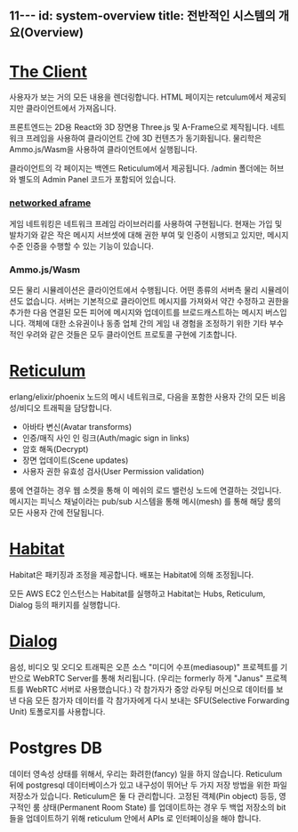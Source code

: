 11---
id: system-overview
title: 전반적인 시스템의 개요(Overview)
---

# [The Client](https://github.com/mozilla/hubs) 
사용자가 보는 거의 모든 내용을 렌더링합니다. HTML 페이지는 retculum에서 제공되지만 클라이언트에서 가져옵니다.

프론트엔드는 2D용 React와 3D 장면용 Three.js 및 A-Frame으로 제작됩니다.
네트워크 프레임을 사용하여 클라이언트 간에 3D 컨텐츠가 동기화됩니다. 물리학은 Ammo.js/Wasm을 사용하여 클라이언트에서 실행됩니다.

클라이언트의 각 페이지는 백엔드 Reticulum에서 제공됩니다. /admin 폴더에는 허브와 별도의 Admin Panel 코드가 포함되어 있습니다.

### [networked aframe](https://github.com/networked-aframe/networked-aframe)
게임 네트워킹은 네트워크 프레임 라이브러리를 사용하여 구현됩니다.
현재는 가입 및 발차기와 같은 작은 메시지 서브셋에 대해 권한 부여 및 인증이 시행되고 있지만, 메시지 수준 인증을 수행할 수 있는 기능이 있습니다.

### Ammo.js/Wasm
모든 물리 시뮬레이션은 클라이언트에서 수행됩니다. 어떤 종류의 서버측 물리 시뮬레이션도 없습니다.
서버는 기본적으로 클라이언트 메시지를 가져와서 약간 수정하고 권한을 추가한 다음 연결된 모든 피어에 메시지와 업데이트를 브로드캐스트하는 메시지 버스입니다.
객체에 대한 소유권이나 동종 업체 간의 게임 내 경험을 조정하기 위한 기타 부수적인 우려와 같은 것들은 모두 클라이언트 프로토콜 구현에 기초합니다.

# [Reticulum](https://github.com/mozilla/reticulum)
erlang/elixir/phoenix 노드의 메시 네트워크로, 다음을 포함한 사용자 간의 모든 비음성/비디오 트래픽을 담당합니다.
* 아바타 변신(Avatar transforms)
* 인증/매직 사인 인 링크(Auth/magic sign in links)
* 암호 해독(Decrypt)
* 장면 업데이트(Scene updates)
* 사용자 권한 유효성 검사(User Permission validation)

룸에 연결하는 경우 웹 소켓을 통해 이 메쉬의 로드 밸런싱 노드에 연결하는 것입니다.
메시지는 피닉스 채널이라는 pub/sub 시스템을 통해 메시(mesh) 를 통해 해당 룸의 모든 사용자 간에 전달됩니다.

# [Habitat](https://www.chef.io/products/chef-habitat)
Habitat은 패키징과 조정을 제공합니다. 배포는 Habitat에 의해 조정됩니다. 

모든 AWS EC2 인스턴스는 Habitat를 실행하고 Habitat는 Hubs, Reticulum, Dialog 등의 패키지를 실행합니다.

# [Dialog](https://github.com/mozilla/dialog)
음성, 비디오 및 오디오 트래픽은 오픈 소스 "미디어 수프(mediasoup)" 프로젝트를 기반으로 WebRTC Server를 통해 처리됩니다.
(우리는 formerly 하게 "Janus" 프로젝트를 WebRTC 서버로 사용했습니다.)
각 참가자가 중앙 라우팅 머신으로 데이터를 보낸 다음 모든 참가자 데이터를 각 참가자에게 다시 보내는 SFU(Selective Forwarding Unit) 토폴로지를 사용합니다.

# Postgres DB
데이터 영속성 상태를 위해서, 우리는 화려한(fancy) 일을 하지 않습니다.
Reticulum 뒤에 postgresql 데이터베이스가 있고 내구성이 뛰어난 두 가지 저장 방법을 위한 파일 저장소가 있습니다.
Reticulum은 둘 다 관리합니다. 고정된 객체(Pin object) 등등, 영구적인 룸 상태(Permanent Room State) 를 업데이트하는 경우
두 백업 저장소의 bit 들을 업데이트하기 위해 reticulum 안에서 APIs 로 인터페이싱을 해야 합니다.
